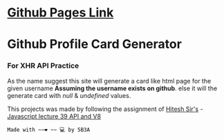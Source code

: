 # [Github Pages Link](https://0x5b3a.github.io/github-card-generator/)

# Github Profile Card Generator
### For XHR API Practice
As the name suggest this site will generate a card like html page for the given username **Assuming the username exists on github**. else it will the generate card with *null* & *undefined* values.  

This projects was made by following the assignment of [Hitesh Sir's](https://github.com/hiteshchoudhary) - [Javascript lecture 39 API and V8](https://youtu.be/pDPAcYdSse8?si=_6xg5vXkb3yXbSiV)

<code style="color : black">Made with ~~❤️ ~~ 💻 by 5B3A</code>